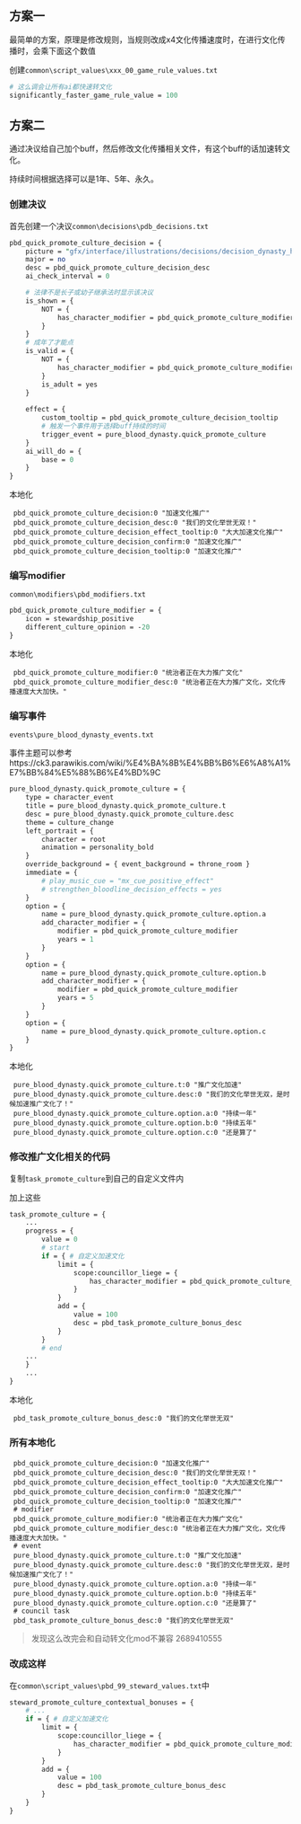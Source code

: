 ## 方案一

最简单的方案，原理是修改规则，当规则改成x4文化传播速度时，在进行文化传播时，会乘下面这个数值

创建`common\script_values\xxx_00_game_rule_values.txt`

```perl
# 这么调会让所有ai都快速转文化
significantly_faster_game_rule_value = 100
```

## 方案二

通过决议给自己加个buff，然后修改文化传播相关文件，有这个buff的话加速转文化。

持续时间根据选择可以是1年、5年、永久。

### 创建决议

首先创建一个决议`common\decisions\pdb_decisions.txt`

```perl
pbd_quick_promote_culture_decision = {
	picture = "gfx/interface/illustrations/decisions/decision_dynasty_house.dds"
	major = no
	desc = pbd_quick_promote_culture_decision_desc
	ai_check_interval = 0

	# 法律不是长子或幼子继承法时显示该决议
	is_shown = {
		NOT = { 
		    has_character_modifier = pbd_quick_promote_culture_modifier
		}
	}
	# 成年了才能点
	is_valid = {
		NOT = { 
		    has_character_modifier = pbd_quick_promote_culture_modifier
		}
		is_adult = yes
	}
	
	effect = {
		custom_tooltip = pbd_quick_promote_culture_decision_tooltip
		# 触发一个事件用于选择buff持续的时间
		trigger_event = pure_blood_dynasty.quick_promote_culture
    }
	ai_will_do = {
		base = 0
	}
}
```

本地化

```
 pbd_quick_promote_culture_decision:0 "加速文化推广"
 pbd_quick_promote_culture_decision_desc:0 "我们的文化举世无双！"
 pbd_quick_promote_culture_decision_effect_tooltip:0 "大大加速文化推广"
 pbd_quick_promote_culture_decision_confirm:0 "加速文化推广"
 pbd_quick_promote_culture_decision_tooltip:0 "加速文化推广"
```



### 编写modifier

`common\modifiers\pbd_modifiers.txt`

```perl
pbd_quick_promote_culture_modifier = {
    icon = stewardship_positive
    different_culture_opinion = -20
}
```

本地化

```
 pbd_quick_promote_culture_modifier:0 "统治者正在大力推广文化"
 pbd_quick_promote_culture_modifier_desc:0 "统治者正在大力推广文化，文化传播速度大大加快。"
```

### 编写事件

`events\pure_blood_dynasty_events.txt`

事件主题可以参考https://ck3.parawikis.com/wiki/%E4%BA%8B%E4%BB%B6%E6%A8%A1%E7%BB%84%E5%88%B6%E4%BD%9C

```perl
pure_blood_dynasty.quick_promote_culture = {
    type = character_event
    title = pure_blood_dynasty.quick_promote_culture.t
    desc = pure_blood_dynasty.quick_promote_culture.desc
    theme = culture_change
    left_portrait = {
        character = root
        animation = personality_bold
    }
    override_background = { event_background = throne_room }
    immediate = {
        # play_music_cue = "mx_cue_positive_effect"
        # strengthen_bloodline_decision_effects = yes
    }
    option = {
        name = pure_blood_dynasty.quick_promote_culture.option.a
        add_character_modifier = {
            modifier = pbd_quick_promote_culture_modifier
            years = 1
        }
    }
    option = {
        name = pure_blood_dynasty.quick_promote_culture.option.b
        add_character_modifier = {
            modifier = pbd_quick_promote_culture_modifier
            years = 5
        }
    }
    option = {
        name = pure_blood_dynasty.quick_promote_culture.option.c
    }
}
```

本地化

```
 pure_blood_dynasty.quick_promote_culture.t:0 "推广文化加速"
 pure_blood_dynasty.quick_promote_culture.desc:0 "我们的文化举世无双，是时候加速推广文化了！"
 pure_blood_dynasty.quick_promote_culture.option.a:0 "持续一年"
 pure_blood_dynasty.quick_promote_culture.option.b:0 "持续五年"
 pure_blood_dynasty.quick_promote_culture.option.c:0 "还是算了"
```

### 修改推广文化相关的代码

复制`task_promote_culture`到自己的自定义文件内

加上这些

```perl
task_promote_culture = {
    ...
    progress = {
        value = 0
        # start
		if = { # 自定义加速文化
			limit = {
				scope:councillor_liege = {
                    has_character_modifier = pbd_quick_promote_culture_modifier
                }
			}
			add = {
				value = 100
				desc = pbd_task_promote_culture_bonus_desc
			}
		}
		# end
    ...
    }
    ...
}


```

本地化

```
 pbd_task_promote_culture_bonus_desc:0 "我们的文化举世无双"
```

### 所有本地化

```
 pbd_quick_promote_culture_decision:0 "加速文化推广"
 pbd_quick_promote_culture_decision_desc:0 "我们的文化举世无双！"
 pbd_quick_promote_culture_decision_effect_tooltip:0 "大大加速文化推广"
 pbd_quick_promote_culture_decision_confirm:0 "加速文化推广"
 pbd_quick_promote_culture_decision_tooltip:0 "加速文化推广"
 # modifier
 pbd_quick_promote_culture_modifier:0 "统治者正在大力推广文化"
 pbd_quick_promote_culture_modifier_desc:0 "统治者正在大力推广文化，文化传播速度大大加快。"
 # event
 pure_blood_dynasty.quick_promote_culture.t:0 "推广文化加速"
 pure_blood_dynasty.quick_promote_culture.desc:0 "我们的文化举世无双，是时候加速推广文化了！"
 pure_blood_dynasty.quick_promote_culture.option.a:0 "持续一年"
 pure_blood_dynasty.quick_promote_culture.option.b:0 "持续五年"
 pure_blood_dynasty.quick_promote_culture.option.c:0 "还是算了"
 # council task
 pbd_task_promote_culture_bonus_desc:0 "我们的文化举世无双"
```

> 发现这么改完会和自动转文化mod不兼容 2689410555

### 改成这样

在`common\script_values\pbd_99_steward_values.txt`中

```perl
steward_promote_culture_contextual_bonuses = {
    # ...
    if = { # 自定义加速文化
        limit = {
            scope:councillor_liege = {
                has_character_modifier = pbd_quick_promote_culture_modifier
            }
        }
        add = {
            value = 100
            desc = pbd_task_promote_culture_bonus_desc
        }
    }
}
```

